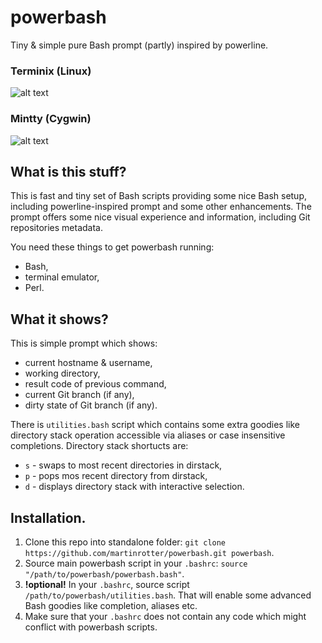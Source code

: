 # powerbash
Tiny &amp; simple pure Bash prompt (partly) inspired by powerline.

### Terminix (Linux)
![alt text](https://raw.githubusercontent.com/martinrotter/powerbash/master/screenshots/powerbash.png)

### Mintty (Cygwin)
![alt text](https://raw.githubusercontent.com/martinrotter/powerbash/master/screenshots/powerbash-mintty.png)

## What is this stuff?
This is fast and tiny set of Bash scripts providing some nice Bash setup, including powerline-inspired prompt and some other enhancements. The prompt offers some nice visual experience and information, including Git repositories metadata.

You need these things to get powerbash running:

* Bash,
* terminal emulator,
* Perl.

## What it shows?
This is simple prompt which shows:

* current hostname & username,
* working directory,
* result code of previous command,
* current Git branch (if any),
* dirty state of Git branch (if any).

There is `utilities.bash` script which contains some extra goodies like directory stack operation accessible via aliases or case insensitive completions. Directory stack shortucts are:

* `s` - swaps to most recent directories in dirstack,
* `p` - pops mos recent directory from dirstack,
* `d` - displays directory stack with interactive selection.

## Installation.
1. Clone this repo into standalone folder: `git clone https://github.com/martinrotter/powerbash.git powerbash`.
2. Source main powerbash script in your `.bashrc`: `source "/path/to/powerbash/powerbash.bash"`.
3. **!optional!** In your `.bashrc`, source script `/path/to/powerbash/utilities.bash`. That will enable some advanced Bash goodies like completion, aliases etc.
4. Make sure that your `.bashrc` does not contain any code which might conflict with powerbash scripts.